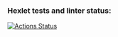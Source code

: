 ### Hexlet tests and linter status:
[![Actions Status](https://github.com/natasha-moskvichka/frontend-project-lvl1/workflows/hexlet-check/badge.svg)](https://github.com/natasha-moskvichka/frontend-project-lvl1/actions)